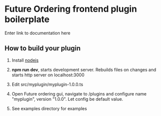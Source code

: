 # Future Ordering frontend plugin boilerplate

Enter link to documentation here

## How to build your plugin

1. Install [nodejs](https://nodejs.org/)

2. **npm run dev**, starts development server. Rebuilds files on changes and starts http server on localhost:3000

3. Edit src/myplugin/myplugin-1.0.0.ts

4. Open Future ordering gui, navigate to /plugins and configure name "myplugin", version "1.0.0". Let config be default value.

5. See examples directory for examples